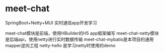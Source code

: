 # meet-chat
SpringBoot+Netty+MUI 实时通信app开发学习

meet-chat模块是前端，使用HBuilder的H5 app框架编写
meet-chat-netty模块是后端api，使用netty进行实时数据传输
meet-chat-mybatis是本项目的通用mapper逆向工程
netty-hello 是学习netty时使用的demo
